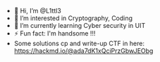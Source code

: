 - 👋 Hi, I’m @L1ttl3
- 👀 I’m interested in Cryptography, Coding
- 🌱 I’m currently learning Cyber security in UIT
- ⚡ Fun fact: I'm handsome !!!
- Some solutions cp and write-up CTF in here: https://hackmd.io/@ada7dK1xQciPrzGbwJEObg

<!---
L1ttleNoPro/L1ttleNoPro is a ✨ special ✨ repository because its `README.md` (this file) appears on your GitHub profile.
You can click the Preview link to take a look at your changes.
--->
